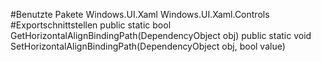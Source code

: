 #Benutzte Pakete
Windows.UI.Xaml
Windows.UI.Xaml.Controls
#Exportschnittstellen
public static bool GetHorizontalAlignBindingPath(DependencyObject obj)
public static void SetHorizontalAlignBindingPath(DependencyObject obj, bool value)

